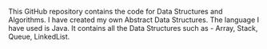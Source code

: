 This GitHub repository contains the code for Data Structures and Algorithms. 
I have created my own Abstract Data Structures.
The language I have used is Java.
It contains all the Data Structures such as - Array, Stack, Queue, LinkedList.
